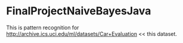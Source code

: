 # FinalProjectNaiveBayesJava

This is pattern recognition for http://archive.ics.uci.edu/ml/datasets/Car+Evaluation << this dataset.
